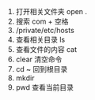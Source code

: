 1. 打开相关文件夹 open .
2. 搜索 com + 空格
3. /private/etc/hosts
4. 查看相关目录 ls 
5. 查看文件的内容 cat
6. clear 清空命令
7. cd ~ 回到根目录
8. mkdir
9. pwd 查看当前目录 